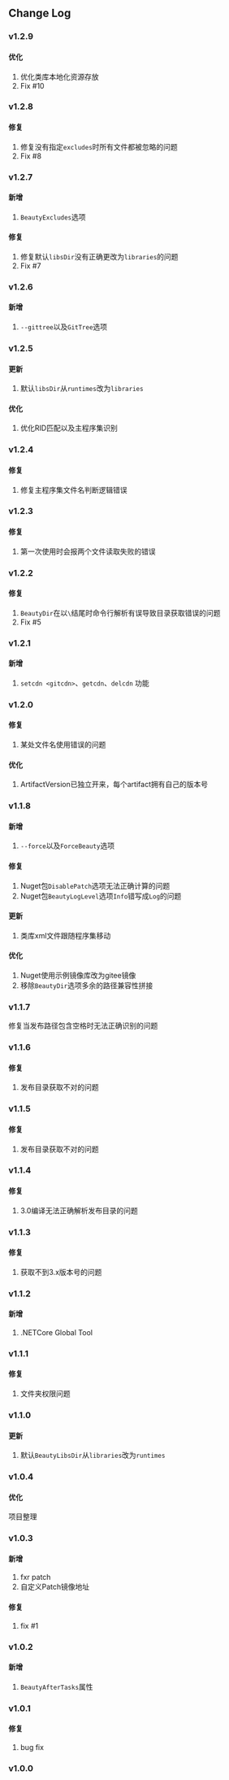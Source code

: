 ## Change Log

### v1.2.9
#### 优化
1. 优化类库本地化资源存放
2. Fix #10

### v1.2.8
#### 修复
1. 修复没有指定`excludes`时所有文件都被忽略的问题
2. Fix #8

### v1.2.7
#### 新增
1. `BeautyExcludes`选项

#### 修复
1. 修复默认`libsDir`没有正确更改为`libraries`的问题
2. Fix #7


### v1.2.6
#### 新增
1. `--gittree`以及`GitTree`选项


### v1.2.5
#### 更新
1. 默认`libsDir`从`runtimes`改为`libraries`

#### 优化
1. 优化RID匹配以及主程序集识别


### v1.2.4
#### 修复
1. 修复主程序集文件名判断逻辑错误


### v1.2.3
#### 修复
1. 第一次使用时会报两个文件读取失败的错误


### v1.2.2
#### 修复
1. `BeautyDir`在以`\`结尾时命令行解析有误导致目录获取错误的问题
2. Fix #5


### v1.2.1
#### 新增
1. `setcdn <gitcdn>`、`getcdn`、`delcdn` 功能


### v1.2.0
#### 修复
1. 某处文件名使用错误的问题

#### 优化
1. ArtifactVersion已独立开来，每个artifact拥有自己的版本号


### v1.1.8
#### 新增
1. `--force`以及`ForceBeauty`选项

#### 修复
1. Nuget包`DisablePatch`选项无法正确计算的问题
2. Nuget包`BeautyLogLevel`选项`Info`错写成`Log`的问题

#### 更新
1. 类库xml文件跟随程序集移动

#### 优化
1. Nuget使用示例镜像库改为gitee镜像
2. 移除`BeautyDir`选项多余的路径兼容性拼接

### v1.1.7
修复当发布路径包含空格时无法正确识别的问题


### v1.1.6
#### 修复
1. 发布目录获取不对的问题


### v1.1.5
#### 修复
1. 发布目录获取不对的问题


### v1.1.4
#### 修复
1. 3.0编译无法正确解析发布目录的问题


### v1.1.3
#### 修复
1. 获取不到3.x版本号的问题


### v1.1.2
#### 新增
1. .NETCore Global Tool


### v1.1.1
#### 修复
1. 文件夹权限问题


### v1.1.0
#### 更新
1. 默认`BeautyLibsDir`从`libraries`改为`runtimes`


### v1.0.4
#### 优化
项目整理


### v1.0.3
#### 新增
1. fxr patch
2. 自定义Patch镜像地址

#### 修复
1. fix #1


### v1.0.2
#### 新增
1. `BeautyAfterTasks`属性


### v1.0.1
#### 修复
1. bug fix

### v1.0.0
